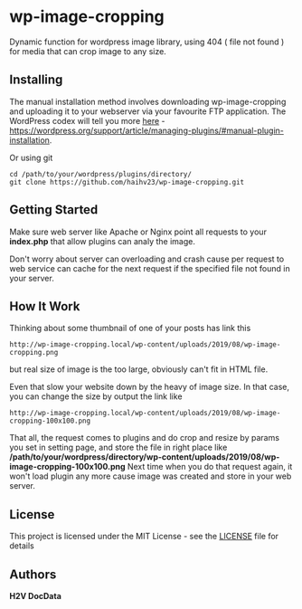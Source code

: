 # wp-image-cropping
Dynamic function for wordpress image library, using 404 ( file not found ) for media that can crop image to any size.

## Installing

The manual installation method involves downloading wp-image-cropping and uploading it to your webserver via your favourite FTP application. The WordPress codex will tell you more [here](https://wordpress.org/support/article/managing-plugins/#manual-plugin-installation) - https://wordpress.org/support/article/managing-plugins/#manual-plugin-installation.

Or using git 

```
cd /path/to/your/wordpress/plugins/directory/
git clone https://github.com/haihv23/wp-image-cropping.git

```

## Getting Started

Make sure web server like Apache or Nginx point all requests to your **index.php** that allow plugins can analy the image.

Don't worry about server can overloading and crash cause per request to web service can cache for the next request if the specified file not found in your server. 

## How It Work

Thinking about some thumbnail of one of your posts has link this 
```
http://wp-image-cropping.local/wp-content/uploads/2019/08/wp-image-cropping.png
``` 
but real size of image is the too large, obviously can't fit in HTML file. 

Even that slow your website down by the heavy of image size. In that case, you can change the size by output the link like 
```
http://wp-image-cropping.local/wp-content/uploads/2019/08/wp-image-cropping-100x100.png
```
That all, the request comes to plugins and do crop and resize by params you set in setting page, and store the file in right place like **/path/to/your/wordpress/directory/wp-content/uploads/2019/08/wp-image-cropping-100x100.png**
Next time when you do that request again, it won't load plugin any more cause image was created and store in your 
web server.

## License
This project is licensed under the MIT License - see the [LICENSE](LICENSE) file for details

## Authors

**H2V DocData**

